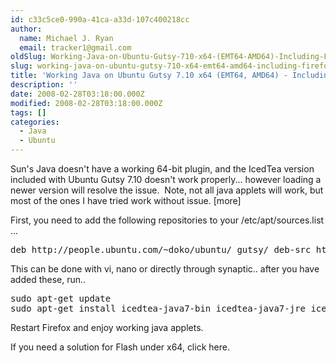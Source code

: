 ```yaml
---
id: c33c5ce0-990a-41ca-a33d-107c400218cc
author:
  name: Michael J. Ryan
  email: tracker1@gmail.com
oldSlug: Working-Java-on-Ubuntu-Gutsy-710-x64-(EMT64-AMD64)-Including-Firefox-Plugin
slug: working-java-on-ubuntu-gutsy-710-x64-emt64-amd64-including-firefox-plugin
title: 'Working Java on Ubuntu Gutsy 7.10 x64 (EMT64, AMD64) - Including Firefox Plugin'
description: ''
date: 2008-02-28T03:18:00.000Z
modified: 2008-02-28T03:18:00.000Z
tags: []
categories:
  - Java
  - Ubuntu
---
```


<p>Sun&apos;s Java doesn&apos;t have a working 64-bit plugin, and the IcedTea version included with Ubuntu Gutsy 7.10 doesn&apos;t work properly... however loading a newer version will resolve the issue.&#xA0; Note, not all java applets will work, but most of the ones I have tried work without issue. [more]&#xA0;</p>
<p>First, you need to add the following repositories to your /etc/apt/sources.list ...</p>
<pre class="brush: bash">deb http://people.ubuntu.com/~doko/ubuntu/ gutsy/ deb-src http://people.ubuntu.com/~doko/ubuntu/ gutsy/</pre>
<p>This can be done with vi, nano or directly through synaptic.. after you have added these, run..</p>
<pre class="brush: bash">sudo apt-get update 
sudo apt-get install icedtea-java7-bin icedtea-java7-jre icedtea-java7-plugin</pre>
<p>Restart Firefox and enjoy working java applets.</p>
<p>If you need a solution for Flash under x64, <a>click here.</a></p>